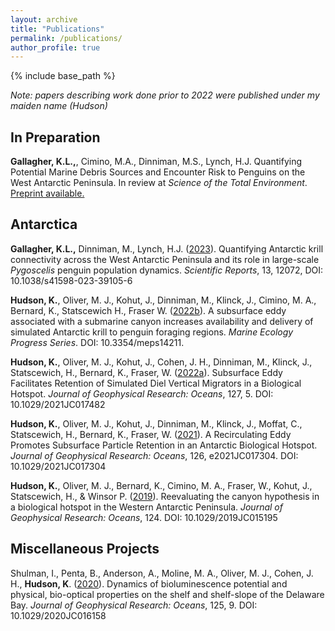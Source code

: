```yaml
---
layout: archive
title: "Publications"
permalink: /publications/
author_profile: true
--- 
```


{% include base_path %}

_Note: papers describing work done prior to 2022 were published under my maiden name (Hudson)_

## In Preparation
 **Gallagher, K.L.,**, Cimino, M.A., Dinniman, M.S., Lynch, H.J. Quantifying Potential Marine Debris Sources and Encounter Risk to Penguins on the West Antarctic Peninsula. In review at _Science of the Total Environment_. [Preprint available.](https://dx.doi.org/10.2139/ssrn.4555783)

## Antarctica

**Gallagher, K.L.,** Dinniman, M., Lynch, H.J. ([2023](https://www.nature.com/articles/s41598-023-39105-6)). Quantifying Antarctic krill connectivity across the West Antarctic Peninsula and its role in large-scale _Pygoscelis_ penguin population dynamics. _Scientific Reports_, 13, 12072, DOI: 10.1038/s41598-023-39105-6

**Hudson, K.**, Oliver, M. J., Kohut, J., Dinniman, M., Klinck, J., Cimino, M. A., Bernard, K., Statscewich H., Fraser W. ([2022b](https://doi.org/10.3354/meps14211)). A subsurface eddy associated with a submarine canyon increases availability and delivery of simulated Antarctic krill to penguin foraging regions. _Marine Ecology Progress Series_. DOI: 10.3354/meps14211. 

**Hudson, K.**, Oliver, M. J., Kohut, J., Cohen, J. H., Dinniman, M., Klinck, J., Statscewich, H., Bernard, K., Fraser, W. ([2022a](https://agupubs.onlinelibrary.wiley.com/doi/full/10.1029/2021JC017482)). Subsurface Eddy Facilitates Retention of Simulated Diel Vertical Migrators in a Biological Hotspot. _Journal of Geophysical Research: Oceans_, 127, 5. DOI: 10.1029/2021JC017482

**Hudson, K.**, Oliver, M. J., Kohut, J., Dinniman, M., Klinck, J., Moffat, C., Statscewich, H., Bernard, K., Fraser, W. ([2021](https://agupubs.onlinelibrary.wiley.com/doi/full/10.1029/2021JC017304)). A Recirculating Eddy Promotes Subsurface Particle Retention in an Antarctic Biological Hotspot. _Journal of Geophysical Research: Oceans_, 126, e2021JC017304. DOI: 10.1029/2021JC017304

**Hudson, K.**, Oliver, M. J., Bernard, K., Cimino, M. A., Fraser, W., Kohut, J., Statscewich, H., & Winsor P. ([2019](https://agupubs.onlinelibrary.wiley.com/doi/full/10.1029/2019JC015195)). Reevaluating the canyon hypothesis in a biological hotspot in the Western Antarctic Peninsula. _Journal of Geophysical Research: Oceans_, 124. DOI: 10.1029/2019JC015195

## Miscellaneous Projects 

Shulman, I., Penta, B., Anderson, A., Moline, M. A., Oliver, M. J., Cohen, J. H., **Hudson, K**. ([2020](https://agupubs.onlinelibrary.wiley.com/doi/full/10.1029/2020JC016158)). Dynamics of bioluminescence potential and physical, bio-optical properties on the shelf and shelf-slope of the Delaware Bay. _Journal of Geophysical Research: Oceans_, 125, 9. DOI: 10.1029/2020JC016158

